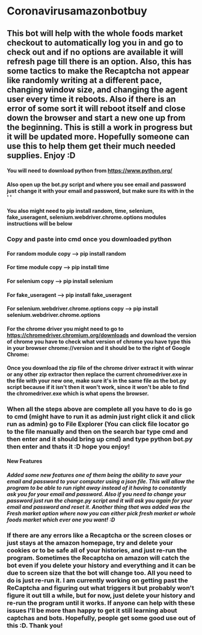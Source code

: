 # Coronavirusamazonbotbuy

## This bot will help with the whole foods market checkout to automatically log you in and go to check out and if no options are available it will refresh page till there is an option. Also, this has some tactics to make the Recaptcha not appear like randomly writing at a different pace, changing window size, and changing the agent user every time it reboots. Also if there is an error of some sort it will reboot itself and close down the browser and start a new one up from the beginning. This is still a work in progress but it will be updated more. Hopefully someone can use this to help them get their much needed supplies. Enjoy :D

#### You will need to download python from https://www.python.org/ 
#### Also open up the bot.py script and where you see email and password just change it with your email and password, but make sure its with in the ' '
#### You also might need to pip install random, time, selenium, fake_useragent, selenium.webdriver.chrome.options modules instructions will be below

### Copy and paste into cmd once you downloaded python 

#### For random module copy --> pip install random
#### For time module copy --> pip install time
#### For selenium copy --> pip install selenium 
#### For fake_useragent --> pip install fake_useragent
#### For selenium.webdriver.chrome.options copy --> pip install selenium.webdriver.chrome.options

#### For the chrome driver you might need to go to https://chromedriver.chromium.org/downloads and download the version of chrome you have to check what version of chrome you have type this in your browser chrome://version and it should be to the right of Google Chrome: 

#### Once you download the zip file of the chrome driver extract it with winrar or any other zip extractor then replace the current chromedriver.exe in the file with your new one, make sure it's in the same file as the bot.py script because if it isn't then it won't work, since it won't be able to find the chromedriver.exe which is what opens the browser. 


### When all the steps above are complete all you have to do is go to cmd (might have to run it as admin just right click it and click run as admin) go to File Explorer (You can click file locator go to the file manually and then on the search bar type cmd and then enter and it should bring up cmd) and type python bot.py then enter and thats it :D hope you enjoy!


#### New Features
##### Added some new features one of them being the ability to save your email and password to your computer using a json file. This will allow the program to be able to run right away instead of it having to constantly ask you for your email and password. Also if you need to change your password just run the change.py script and it will ask you again for your email and password and reset it. Another thing that was added was the Fresh market option where now you can either pick fresh market or whole foods market which ever one you want! :D

### If there are any errors like a Recaptcha or the screen closes or just stays at the amazon homepage, try and delete your cookies or to be safe all of your histories, and just re-run the program. Sometimes the Recaptcha on amazon will catch the bot even if you delete your history and everything and it can be due to screen size that the bot will change too. All you need to do is just re-run it. I am currently working on getting past the ReCaptcha and figuring out what triggers it but probably won't figure it out till a while, but for now, just delete your history and re-run the program until it works. If anyone can help with these issues I'll be more than happy to get it still learning about captchas and bots. Hopefully, people get some good use out of this :D. Thank you!
